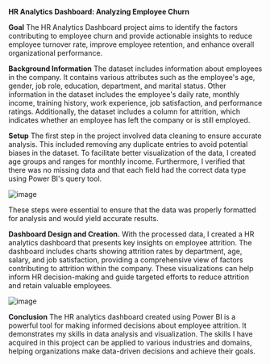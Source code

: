 **HR Analytics Dashboard: Analyzing Employee Churn**

**Goal**
The HR Analytics Dashboard project aims to identify the factors contributing to employee churn and provide actionable insights to reduce employee turnover rate, improve employee retention, and enhance overall organizational performance.

**Background Information**
The dataset includes information about employees in the company. It contains various attributes such as the employee's age, gender, job role, education, department, and marital status. Other information in the dataset includes the employee's daily rate, monthly income, training history, work experience, job satisfaction, and performance ratings. Additionally, the dataset includes a column for attrition, which indicates whether an employee has left the company or is still employed.

**Setup**
The first step in the project involved data cleaning to ensure accurate analysis. This included removing any duplicate entries to avoid potential biases in the dataset. To facilitate better visualization of the data, I created age groups and ranges for monthly income. Furthermore, I verified that there was no missing data and that each field had the correct data type using Power BI's query tool.

![image](https://github.com/aaronezra777/PortfolioProject/assets/167322419/7d653e48-85ce-46c9-b36b-7abf84820f78)

These steps were essential to ensure that the data was properly formatted for analysis and would yield accurate results.

**Dashboard Design and Creation.**
With the processed data, I created a HR analytics dashboard that presents key insights on employee attrition. The dashboard includes charts showing attrition rates by department, age, salary, and job satisfaction, providing a comprehensive view of factors contributing to attrition within the company. These visualizations can help inform HR decision-making and guide targeted efforts to reduce attrition and retain valuable employees.

![image](https://github.com/aaronezra777/PortfolioProject/assets/167322419/cb0cfeb5-3908-4b64-bbec-9d6bafa37904)

**Conclusion**
The HR analytics dashboard created using Power BI is a powerful tool for making informed decisions about employee attrition. It demonstrates my skills in data analysis and visualization. The skills I have acquired in this project can be applied to various industries and domains, helping organizations make data-driven decisions and achieve their goals.



